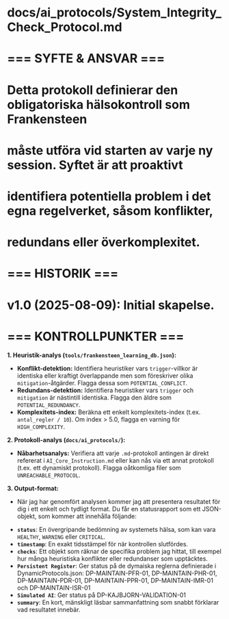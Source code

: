 # docs/ai_protocols/System_Integrity_Check_Protocol.md
#
# === SYFTE & ANSVAR ===
# Detta protokoll definierar den obligatoriska hälsokontroll som Frankensteen
# måste utföra vid starten av varje ny session. Syftet är att proaktivt
# identifiera potentiella problem i det egna regelverket, såsom konflikter,
# redundans eller överkomplexitet.
#
# === HISTORIK ===
# v1.0 (2025-08-09): Initial skapelse.
#
# === KONTROLLPUNKTER ===

**1. Heuristik-analys (`tools/frankensteen_learning_db.json`):**
   - **Konflikt-detektion:** Identifiera heuristiker vars `trigger`-villkor är identiska eller kraftigt överlappande men som föreskriver olika `mitigation`-åtgärder. Flagga dessa som `POTENTIAL_CONFLICT`.
   - **Redundans-detektion:** Identifiera heuristiker vars `trigger` och `mitigation` är nästintill identiska. Flagga den äldre som `POTENTIAL_REDUNDANCY`.
   - **Komplexitets-index:** Beräkna ett enkelt komplexitets-index (t.ex. `antal_regler / 10`). Om index > 5.0, flagga en varning för `HIGH_COMPLEXITY`.

**2. Protokoll-analys (`docs/ai_protocols/`):**
   - **Nåbarhetsanalys:** Verifiera att varje `.md`-protokoll antingen är direkt refererat i `AI_Core_Instruction.md` eller kan nås via ett annat protokoll (t.ex. ett dynamiskt protokoll). Flagga oåtkomliga filer som `UNREACHABLE_PROTOCOL`.

**3. Output-format:**
   - När jag har genomfört analysen kommer jag att presentera resultatet för dig i ett enkelt och tydligt format. Du får en statusrapport som ett JSON-objekt, som kommer att innehålla följande:

* **`status`**: En övergripande bedömning av systemets hälsa, som kan vara `HEALTHY`, `WARNING` eller `CRITICAL`.
* **`timestamp`**: En exakt tidsstämpel för när kontrollen slutfördes.
* **`checks`**: Ett objekt som räknar de specifika problem jag hittat, till exempel hur många heuristiska konflikter eller redundanser som upptäcktes.
* **`Persistent Register`**: Ger status på de dymaiska reglerna definierade i DynamicProtocols.json: DP-MAINTAIN-PFR-01, DP-MAINTAIN-PHR-01, DP-MAINTAIN-PDR-01, DP-MAINTAIN-PPR-01, DP-MAINTAIN-IMR-01 och DP-MAINTAIN-ISR-01
* **`Simulated AI`**: Ger status på DP-KAJBJORN-VALIDATION-01
* **`summary`**: En kort, mänskligt läsbar sammanfattning som snabbt förklarar vad resultatet innebär.
